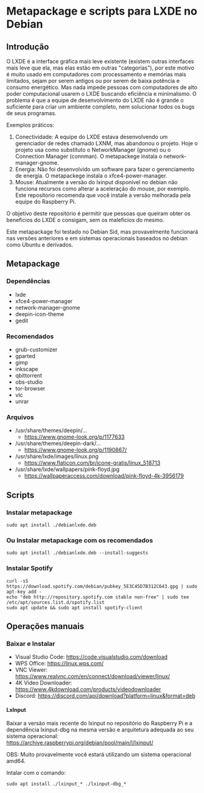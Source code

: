 # Metapackage e scripts para LXDE no Debian

## Introdução

O LXDE é a interface gráfica mais leve existente (existem outras interfaces mais leve que ela, mas elas estão em outras "categorias"), por este motivo é muito usado em computadores com processamento e memórias mais limitados, sejam por serem antigos ou por serem de baixa potência e consumo energético. Mas nada impede pessoas com computadores de alto poder computacional usarem o LXDE buscando eficiência e minimalismo. O problema é que a equipe de desenvolvimento do LXDE não é grande o suficiente para criar um ambiente completo, nem solucionar todos os bugs de seus programas.

Exemplos práticos:
1. Conectividade: A equipe do LXDE estava desenvolvendo um gerenciador de redes chamado LXNM, mas abandonou o projeto. Hoje o projeto usa como substituto o NetworkManager (gnome) ou o Connection Manager (connman). O metapackege instala o network-manager-gnome.
2. Energia: Não foi desenvolvido um software para fazer o gerenciamento de energia. O metapackege instala o xfce4-power-manager.
3. Mouse: Atualmente a versão do lxinput disponível no debian não funciona recursos como alterar a aceleração do mouse, por exemplo. Este reposítorio recomenda que você instale a versão melhorada pela equipe do Raspberry Pi.

O objetivo deste repositório é permitir que pessoas que queiram obter os beneficios do LXDE o consigam, sem os maleficios do mesmo.

Este metapackage foi testado no Debian Sid, mas provavelmente funcionará nas versões anteriores e em sistemas operacionais baseados no debian como Ubuntu e derivados.

## Metapackage

### Dependências

- lxde
- xfce4-power-manager
- network-manager-gnome
- deepin-icon-theme
- gedit

### Recomendados

- grub-customizer
- gparted
- gimp
- inkscape
- qbittorrent
- obs-studio
- tor-browser
- vlc
- unrar

### Arquivos

- /usr/share/themes/deepin/...
  - https://www.gnome-look.org/p/1177633
- /usr/share/themes/deepin-dark/...
  - https://www.gnome-look.org/p/1190867/
- /usr/share/lxde/images/linux.png
  - https://www.flaticon.com/br/icone-gratis/linux_518713
- /usr/share/lxde/wallpapers/pink-floyd.jpg
  - https://wallpaperaccess.com/download/pink-floyd-4k-3956179

## Scripts

### Instalar metapackage

    sudo apt install ./debianlxde.deb

### Ou Instalar metapackage com os recomendados

    sudo apt install ./debianlxde.deb --install-suggests

### Instalar Spotify

    curl -sS https://download.spotify.com/debian/pubkey_5E3C45D7B312C643.gpg | sudo apt-key add - 
    echo "deb http://repository.spotify.com stable non-free" | sudo tee /etc/apt/sources.list.d/spotify.list
    sudo apt update && sudo apt install spotify-client


## Operações manuais

### Baixar e Instalar

- Visual Studio Code: https://code.visualstudio.com/download
- WPS Office: https://linux.wps.com/
- VNC Viewer: https://www.realvnc.com/en/connect/download/viewer/linux/
- 4K Video Downloader: https://www.4kdownload.com/products/videodownloader
- Discord: https://discord.com/api/download?platform=linux&format=deb

#### LxInput

Baixar a versão mais recente do lxinput no repositório do Raspberry Pi e a dependência lxinput-dbg na mesma versão e arquitetura adequada ao seu sistema operacional: https://archive.raspberrypi.org/debian/pool/main/l/lxinput/

OBS: Muito provavelmente você estará utilizando um sistema operacional amd64.

Intalar com o comando:

    sudo apt install ./lxinput_* ./lxinput-dbg_*
